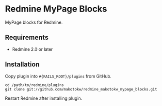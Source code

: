# Redmine MyPage Blocks

MyPage blocks for Redmine.

## Requirements

* Redmine 2.0 or later

## Installation

Copy plugin into ``#{RAILS_ROOT}/plugins`` from GitHub.

```
cd /path/to/redmine/plugins
git clone git://github.com/makotokw/redmine_makotokw_mypage_blocks.git
```

Restart Redmine after installing plugin.